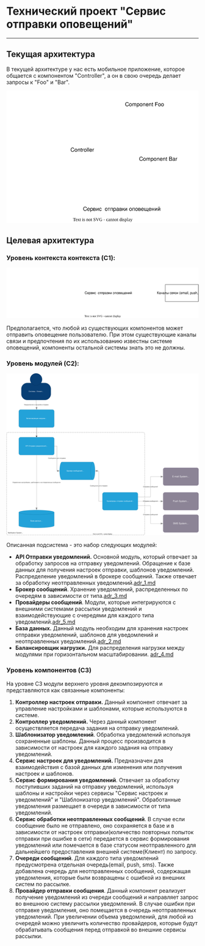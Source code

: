 # Технический проект "Сервис отправки оповещений"
---

## Текущая архитектура

В текущей архитектуре у нас есть мобильное приложение, которое общается с компонентом "Controller", а он в свою очередь делает запросы к "Foo" и "Bar".

![alt text](static/current_arch.svg)


## Целевая архитектура

### Уровень контекста контекста (C1):
![C1](static/c1.svg)

Предполагается, что любой из существующих компонентов может отправить оповещение пользователю. При этом существующие каналы связи и предпочтения по их использованию известны системе оповещений, компоненты остальной системы знать это не должны.

### Уровень модулей (C2):

![C2](static/c2.svg)

Описанная подсистема - это набор следующих модулей:
* **API Отправки уведомлений.** Основной модуль, который отвечает за обработку запросов на отправку уведомлений.
Обращение к базе данных для получения настроек отправки, шаблонов уведомлений. Распределение уведомлений в брокере сообщений.
Также отвечает за обработку неотправленных уведомлений.[adr_1.md](static%2Fadr%2Fadr_1.md)
* **Брокер сообщений**. Хранение уведомлений, распределенных по очередям в зависимости от типа.[adr_3.md](static%2Fadr%2Fadr_3.md)
* **Провайдеры сообщений**. Модули, которые интегрируются с внешними системами рассылки уведомлений и взаимодействующие 
с очередями для каждого типа уведомлений.[adr_5.md](static%2Fadr%2Fadr_5.md)
* **База данных.** Данный модуль необходим для хранения настроек отправки уведомлений, шаблонов для уведомлений и неотправленных уведомлений.[adr_2.md](static%2Fadr%2Fadr_2.md)
* **Балансировщик нагрузки.** Для распределения нагрузки между модулями при горизонтальном масштабировании. [adr_4.md](static%2Fadr%2Fadr_4.md)

### Уровень компонентов (C3)

[//]: # (![C43]&#40;static/с3.svg&#41;)

На уровне C3 модули верхнего уровня декомпозируются и представляются как связанные компоненты:
1) **Контроллер настроек отправки.** Данный компонент отвечает за управление настройками и шаблонами, которые используются
в системе. 
2) **Контроллер уведомлений.** Через данный компонент осуществляется передача задания на отправку уведомлений.
3) **Шаблонизатор уведомлений**. Обработка уведомлений используя сохраненные шаблоны. Данный процесс производится
в зависимости от настроек для каждого задания на отправку уведомлений.
4) **Сервис настроек для уведомлений.** Предназначен для взаимодействия с базой данных для изменения или получения настроек и шаблонов.
5) **Сервис формирования уведомлений**. Отвечает за обработку поступивших заданий на отправку уведомлений,
используя шаблоны и настройки через сервисы "Сервис настроек и уведомлений" и "Шаблонизатор уведомлений". 
Обработанные уведомления размещает в очереди в зависимости от типа уведомлений.
6) **Сервис обработки неотправленных сообщений**. В случае если сообщение было не отправлено, оно сохраняется в базе и 
в зависимости от настроек отправки(количество повторных попыток отправки при ошибке в сети) 
передается в сервис формирования уведомлений или помечается в базе статусом неотправленного
для дальнейшего предоставления внешней системе(Клиент) по запросу.
7) **Очереди сообщений**. Для каждого типа уведомлений предусмотрена отдельная очередь(email, push, sms).
Также добавлена очередь для неотправленных сообщений, содержащая уведомления, которые были возвращены
с ошибкой из внешних систем по рассылке.
8) **Провайдер отправки сообщения**. Данный компонент реализует получение уведомлений из очереди сообщений и направляет
запрос во внешнюю систему рассылки уведомлений. В случае ошибки при отправке уведомления, оно помещается в очередь
неотправленных уведомлений. При увеличении объема уведомлений, для любой из очередей можно увеличить количество провайдеров,
которые будут обрабатывать сообщения перед отправкой во внешние сервисы рассылки.
